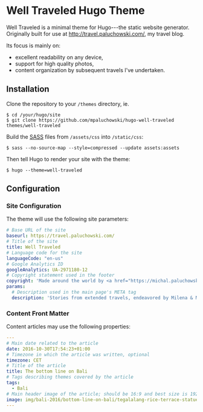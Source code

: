 # Well Traveled Hugo Theme

Well Traveled is a minimal theme for Hugo---the static website generator. Originally built for use at http://travel.paluchowski.com/, my travel blog.

Its focus is mainly on:

* excellent readability on any device,
* support for high quality photos,
* content organization by subsequent travels I've undertaken.

## Installation

Clone the repository to your `/themes` directory, ie.

```shell
$ cd /your/hugo/site
$ git clone https://github.com/mpaluchowski/hugo-well-traveled themes/well-traveled
```

Build the [SASS](http://sass-lang.com/) files from `/assets/css` into `/static/css`:

```shell
$ sass --no-source-map --style=compressed --update assets:assets
```

Then tell Hugo to render your site with the theme:

```shell
$ hugo --theme=well-traveled
```

## Configuration

### Site Configuration

The theme will use the following site parameters:

```yaml
# Base URL of the site
baseurl: https://travel.paluchowski.com/
# Title of the site
title: Well Traveled
# Language code for the site
languageCode: "en-us"
# Google Analytics ID
googleAnalytics: UA-2971180-12
# Copyright statement used in the footer
copyright: 'Made around the world by <a href="https://michal.paluchowski.com/">Michał Paluchowski</a>. All content is under a <a href="http://creativecommons.org/licenses/by/4.0/" rel="license">Creative Commons Attribution 4.0 International License</a>.'
params:
  # Description used in the main page's META tag
  description: 'Stories from extended travels, endeavored by Milena & Michał Paluchowski. Highly opinionated. Mildly biased. A mixture of intersecting thoughts from our hearts and minds.'
```

### Content Front Matter

Content articles may use the following properties:

```yaml
---
# Main date related to the article
date: 2016-10-30T17:54:23+01:00
# Timezone in which the article was written, optional
timezone: CET
# Title of the article
title: The bottom line on Bali
# Tags describing themes covered by the article
tags:
  - Bali
# Main header image of the article; should be 16:9 and best size is 1920x1080px
image: img/bali-2016/bottom-line-on-bali/tegalalang-rice-terrace-statue-header.jpg
---
```
